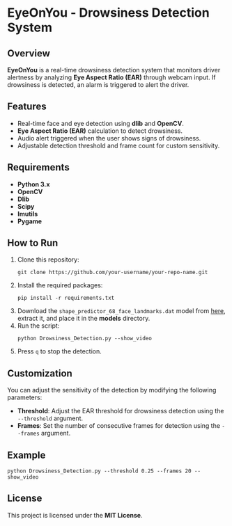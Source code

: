 <h1><b>EyeOnYou - Drowsiness Detection System</b></h1>

<h2><b>Overview</b></h2>
<p><b>EyeOnYou</b> is a real-time drowsiness detection system that monitors driver alertness by analyzing <b>Eye Aspect Ratio (EAR)</b> through webcam input. If drowsiness is detected, an alarm is triggered to alert the driver.</p>

<h2><b>Features</b></h2>
<ul>
  <li>Real-time face and eye detection using <b>dlib</b> and <b>OpenCV</b>.</li>
  <li><b>Eye Aspect Ratio (EAR)</b> calculation to detect drowsiness.</li>
  <li>Audio alert triggered when the user shows signs of drowsiness.</li>
  <li>Adjustable detection threshold and frame count for custom sensitivity.</li>
</ul>

<h2><b>Requirements</b></h2>
<ul>
  <li><b>Python 3.x</b></li>
  <li><b>OpenCV</b></li>
  <li><b>Dlib</b></li>
  <li><b>Scipy</b></li>
  <li><b>Imutils</b></li>
  <li><b>Pygame</b></li>
</ul>

<h2><b>How to Run</b></h2>
<ol>
  <li>Clone this repository:</li>
  <pre><code>git clone https://github.com/your-username/your-repo-name.git</code></pre>

  <li>Install the required packages:</li>
  <pre><code>pip install -r requirements.txt</code></pre>

  <li>Download the <code>shape_predictor_68_face_landmarks.dat</code> model from <a href="http://dlib.net/files/shape_predictor_68_face_landmarks.dat.bz2">here</a>, extract it, and place it in the <b>models</b> directory.</li>

  <li>Run the script:</li>
  <pre><code>python Drowsiness_Detection.py --show_video</code></pre>

  <li>Press <code>q</code> to stop the detection.</li>
</ol>

<h2><b>Customization</b></h2>
<p>You can adjust the sensitivity of the detection by modifying the following parameters:</p>
<ul>
  <li><b>Threshold</b>: Adjust the EAR threshold for drowsiness detection using the <code>--threshold</code> argument.</li>
  <li><b>Frames</b>: Set the number of consecutive frames for detection using the <code>--frames</code> argument.</li>
</ul>

<h2><b>Example</b></h2>
<pre><code>python Drowsiness_Detection.py --threshold 0.25 --frames 20 --show_video</code></pre>

<h2><b>License</b></h2>
<p>This project is licensed under the <b>MIT License</b>.</p>
